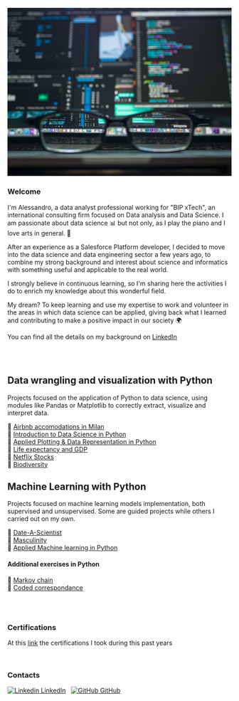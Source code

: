 ![](https://github.com/AleGuarnieri/aleguarnieri.github.io/blob/master/images/pexels-photo-577585.jpeg?raw=true)  

### Welcome

I'm Alessandro, a data analyst professional working for "BIP xTech", an international consulting firm focused on Data analysis and Data Science. I am passionate about data science 📊 but not only, as I play the piano and I love arts in general. 🎼

After an experience as a Salesforce Platform developer, I decided to move into the data science and data engineering sector a few years ago, to combine my strong background and interest about science and informatics with something useful and applicable to the real world.

I strongly believe in continuous learning, so I'm sharing here the activities I do to enrich my knowledge about this wonderful field.

My dream? To keep learning and use my expertise to work and volunteer in the areas in which data science can be applied, giving back what I learned and contributing to make a positive impact in our society :earth_africa:  

You can find all the details on my background on [LinkedIn](https://www.linkedin.com/in/alessandro-g-5143679a/)

<br/>
<br/>

## Data wrangling and visualization with Python

Projects focused on the application of Python to data science, using modules like Pandas or Matplotlib to correctly extract, visualize and interpret data.

:blue_book: [Airbnb accomodations in Milan](https://github.com/AleGuarnieri/Airbnb-accomodations-analysis-in-Milan)  
:ledger: [Introduction to Data Science in Python](https://github.com/AleGuarnieri/aleguarnieri.github.io/tree/master/Data%20wrangling%20and%20visualization%20with%20Python/Introduction%20to%20Data%20Science%20in%20Python)  
:orange_book: [Applied Plotting & Data Representation in Python](https://github.com/AleGuarnieri/aleguarnieri.github.io/tree/master/Data%20wrangling%20and%20visualization%20with%20Python/Applied%20Plotting%2C%20Charting%20%26%20Data%20Representation%20in%20Python)  
:green_book: [Life expectancy and GDP](https://github.com/AleGuarnieri/aleguarnieri.github.io/tree/master/Data%20wrangling%20and%20visualization%20with%20Python/Life%20expectancy%20and%20GDP)  
:ledger: [Netflix Stocks](https://github.com/AleGuarnieri/aleguarnieri.github.io/tree/master/Data%20wrangling%20and%20visualization%20with%20Python/Netflix%20Stocks)  
:blue_book: [Biodiversity](https://github.com/AleGuarnieri/aleguarnieri.github.io/tree/master/Data%20wrangling%20and%20visualization%20with%20Python/Biodiversity)  

## Machine Learning with Python

Projects focused on machine learning models implementation, both supervised and unsupervised. Some are guided projects while others I carried out on my own.

:blue_book: [Date-A-Scientist](https://github.com/AleGuarnieri/aleguarnieri.github.io/tree/master/Machine%20Learning%20with%20Python/Date-a-Scientist)  
:orange_book: [Masculinity](https://github.com/AleGuarnieri/aleguarnieri.github.io/tree/master/Machine%20Learning%20with%20Python/Masculinity)  
:green_book: [Applied Machine learning in Python](https://github.com/AleGuarnieri/aleguarnieri.github.io/tree/master/Machine%20Learning%20with%20Python/Applied%20Machine%20learning%20in%20Python)  

#### Additional exercises in Python
:page_facing_up: [Markov chain](https://github.com/AleGuarnieri/aleguarnieri.github.io/tree/master/Python_Capstone_Project)  
:page_facing_up: [Coded correspondance](https://github.com/AleGuarnieri/aleguarnieri.github.io/tree/master/Coded%20correspondence)  

<br/>
<br/>

### Certifications
At this [link](https://github.com/AleGuarnieri/aleguarnieri.github.io/tree/master/Certifications) the certifications I took during this past years

<br/>

### Contacts  
  
[![Linkedin](https://i.stack.imgur.com/gVE0j.png) LinkedIn](https://www.linkedin.com/in/alessandro-g-5143679a/)
&nbsp;
[![GitHub](https://i.stack.imgur.com/tskMh.png) GitHub](https://github.com/AleGuarnieri/aleguarnieri.github.io)
